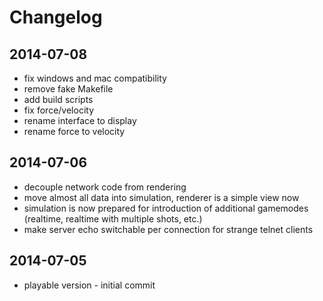 Changelog
=========
2014-07-08
----------
 * fix windows and mac compatibility
 * remove fake Makefile
 * add build scripts
 * fix force/velocity
 * rename interface to display
 * rename force to velocity

2014-07-06
----------

 * decouple network code from rendering
 * move almost all data into simulation, renderer is a simple view now
 * simulation is now prepared for introduction of additional gamemodes (realtime, realtime with multiple shots, etc.)
 * make server echo switchable per connection for strange telnet clients

2014-07-05
----------

 * playable version - initial commit
